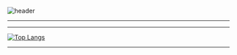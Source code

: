 ![header](https://capsule-render.vercel.app/api?type=soft&theme=dark&height=300&section=header&text=StarSong%20profile&fontSize=90&animation=fadeIn&animation=blinking)

---


---

<div style="display: flex; overflow-x: auto;">
    <div style="flex: 1;">
        <a href="https://github.com/anuraghazra/github-readme-stats">
            <img src="https://github-readme-stats.vercel.app/api/top-langs/?username=kami1152&layout=compact" alt="Top Langs">
        </a>
    </div>
</div>

---
